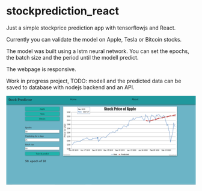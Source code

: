 # stockprediction_react

Just a simple stockprice prediction app with tensorflowjs and React.

Currently you can validate the model on Apple, Tesla or Bitcoin stocks.

The model was built using a lstm neural network. You can set the epochs, the batch size and the period until the modell predict.

The webpage is responsive. 

Work in progress project, TODO: modell and the predicted data can be saved to database with nodejs backend and an API.


![webpage](stockprediction/webpage.PNG)
